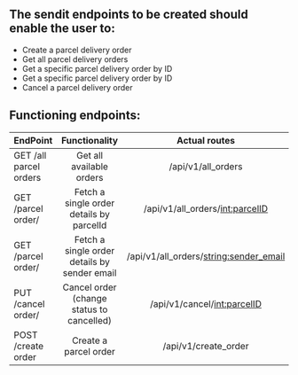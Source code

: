 ## The sendit endpoints to be created should enable the user to:
* Create a parcel delivery order
* Get all parcel delivery orders
* Get a specific parcel delivery order by ID
* Get a specific parcel delivery order by ID
* Cancel a parcel delivery order

## Functioning endpoints:

| EndPoint                      	| Functionality                    				|  Actual routes                			|
| :---                          	|     :---:                        				|    :---:                      			|
| GET /all parcel orders        	| Get all available orders         				|  /api/v1/all_orders             			|
| GET /parcel order/<parcelId>   	| Fetch a single order details by parcelId     	|  /api/v1/all_orders/<int:parcelID>     	|
| GET /parcel order/<sender email>  | Fetch a single order details by sender email  |  /api/v1/all_orders/<string:sender_email> |
| PUT /cancel order/<orderId>		| Cancel order (change status to cancelled)    	|  /api/v1/cancel/<int:parcelID>     		|
| POST /create order            	| Create a parcel order            				|  /api/v1/create_order              		|